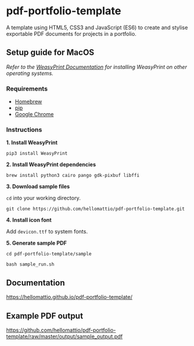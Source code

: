 # pdf-portfolio-template
A template using HTML5, CSS3 and JavaScript (ES6) to create and stylise exportable PDF documents for projects in a portfolio.

## Setup guide for MacOS
*Refer to the [WeasyPrint Documentation](http://weasyprint.readthedocs.io/en/latest/install.html "WeasyPrint Documentation") for installing WeasyPrint on other operating systems.*

### Requirements
- [Homebrew](https://brew.sh/ "Homebrew")
- [pip](https://pip.pypa.io/en/stable/installing/#installing-with-get-pip-py "pip")
- [Google Chrome](https://chromium.googlesource.com/chromium/src/+/lkgr/headless/README.md "Google Chrome")

### Instructions
**1. Install WeasyPrint**

`pip3 install WeasyPrint`

**2. Install WeasyPrint dependencies**

`brew install python3 cairo pango gdk-pixbuf libffi`

**3. Download sample files**

`cd` into your working directory.

`git clone https://github.com/hellomattio/pdf-portfolio-template.git`

**4. Install icon font**

Add `devicon.ttf` to system fonts.

**5. Generate sample PDF**

`cd pdf-portfolio-template/sample`

`bash sample_run.sh`

## Documentation

https://hellomattio.github.io/pdf-portfolio-template/

## Example PDF output
https://github.com/hellomattio/pdf-portfolio-template/raw/master/output/sample_output.pdf
